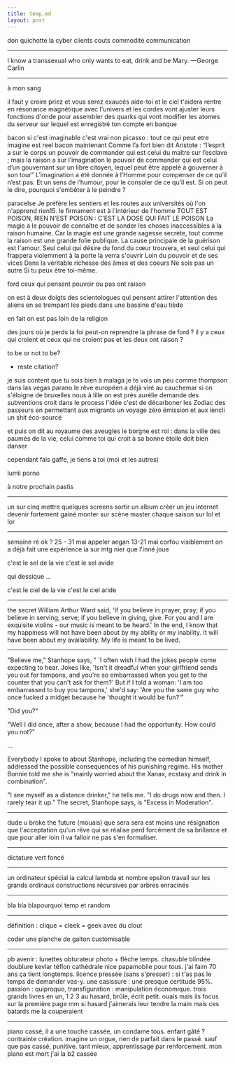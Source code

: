 ```yaml
---
title: temp.md
layout: post
---
```


don quichotte la cyber
clients couts commodité communication

---

I know a transsexual who only wants to eat, drink and be Mary. 
—George Carlin 

---

à mon sang

il faut y croire
priez et vous serez exaucés
aide-toi et le ciel t'aidera
rentre en résonance magnétique avec l'univers et les cordes vont ajuster leurs fonctions d'onde pour assembler des quarks qui vont modifier les atomes du serveur sur lequel est enregistré ton compte en banque

bacon si c'est imaginable c'est vrai
non picasso : tout ce qui peut etre imagine est reel
bacon maintenant
Comme l’a fort bien dit Aristote : “l’esprit a sur le corps un pouvoir de commander qui est celui du maître sur l’esclave ; mais la raison a sur l’imagination le pouvoir de commander qui est celui d’un gouvernant sur un libre citoyen, lequel peut être appelé à gouverner à son tour”
L’imagination a été donnée à l’Homme pour compenser de ce qu’il n’est pas. Et un sens de l’humour, pour le consoler de ce qu’il est.
Si on peut le dire, pourquoi s'embêter à le peindre ?


paracelse
Je préfère les sentiers et les routes aux universités où l'on n'apprend rien15.
le firmament est à l'intérieur de l'homme
TOUT EST POISON, RIEN N’EST POISON : C’EST LA DOSE QUI FAIT LE POISON
La magie a le pouvoir de connaître et de sonder les choses inaccessibles à la raison humaine. Car la magie est une grande sagesse secrète, tout comme la raison est une grande folie publique.
La cause principale de la guérison est l'amour.
Seul celui qui désire du fond du cœur trouvera, et seul celui qui frappera violemment à la porte la verra s'ouvrir
Loin du pouvoir et de ses vices
Dans la véritable richesse des âmes et des coeurs
Ne sois pas un autre
Si tu peux être toi-même.

ford ceux qui pensent pouvoir ou pas ont raison

on est à deux doigts des scientologues qui pensent attirer l'attention des aliens en se trempant les pieds dans une bassine d'eau tiède

en fait on est pas loin de la religion

des jours où je perds la foi
peut-on reprendre la phrase de ford ?
il y a ceux qui croient et ceux qui ne croient pas et les deux ont raison ?

to be or not to be?
+ reste citation?

je suis content que tu sois bien à malaga
je te vois un peu comme thompson dans las vegas parano
le rêve européen a déjà viré au cauchemar si on s'éloigne de bruxelles
nous à lille on est près
aurélie demande des subventions croit dans le process l'idée c'est de décarboner les Zodiac des passeurs en permettant aux migrants un voyage zéro émission et aux iencli un shit éco-sourcé

et puis on dit au royaume des aveugles le borgne est roi : dans la ville des paumés de la vie, celui comme toi qui croit à sa bonne étoile doit bien danser

cependant fais gaffe, je tiens à toi (moi et les autres)

lumii porno

à notre prochain pastis

---

un sur cinq
mettre quelques screens
sortir un album
créer un jeu internet
devenir fortement gainé
monter sur scène
master chaque saison sur lol et lor

---

semaine ré ok ? 25 - 31 mai
appeler aegan 13-21 mai corfou
visiblement on a déjà fait une expérience ia sur mtg
nier que l'inné joue


c'est le sel de la vie c'est le sel avide

qui dessique ...

c'est le ciel de la vie c'est le ciel aride


---

the secret
William Arthur Ward said, 'If you believe in prayer, pray; if you believe in serving, serve; if you believe in giving, give. For you and I are exquisite violins - our music is meant to be heard.'
In the end, I know that my happiness will not have been about by my ability or my inability. It will have been about my availability. My life is meant to be lived.

---

"Believe me," Stanhope says, " 'I often wish I had the jokes people come expecting to hear. Jokes like, 'Isn't it dreadful when your girlfriend sends you out for tampons, and you're so embarrassed when you get to the counter that you can't ask for them?' But if I told a woman: 'I am too embarrassed to buy you tampons,' she'd say: 'Are you the same guy who once fucked a midget because he 'thought it would be fun?'"

"Did you?"

"Well I did once, after a show, because I had the opportunity. How could you not?"

...

Everybody I spoke to about Stanhope, including the comedian himself, addressed the possible consequences of his punishing regime. His mother Bonnie told me she is "mainly worried about the Xanax, ecstasy and drink in combination".

"I see myself as a distance drinker," he tells me. "I do drugs now and then. I rarely tear it up." The secret, Stanhope says, is "Excess in Moderation".

---

dude u broke the future (mouais)
que sera sera est moins une résignation
que l'acceptation qu'un rêve qui se réalise perd forcément de sa brillance
et que pour aller loin il va falloir ne pas s'en formaliser.

---

dictature vert foncé

---

un ordinateur spécial ia
calcul lambda et nombre epsilon
travail sur les grands ordinaux
constructions récursives par arbres enracinés

---

bla bla blapourquoi temp et random

---

définition :
clique = cleek = geek avec du clout

coder une planche de galton customisable

---

pb avenir : lunettes obturateur photo + flèche temps.
chasuble blindée doublure kevlar téflon cathédrale nice papamobile pour tous.
j'ai faim 70 ans ça tient longtemps.
licence pressée (sans s'presser) : si t'as pas le temps de demander vas-y.
une casissure : une presque certitude 95%.
passion : quiproquo, transfiguration : manipulation économique.
trois grands livres en un, 1 2 3 au hasard, brûle, écrit petit.
ouais mais ils focus sur la première page mm si hasard
j'aimerais leur tendre la main mais ces batards me la couperaient

---

piano cassé, 
il a une touche cassée,
un condame tous.
enfant gâté ?
contrainte création.
imagine un orgue,
rien de parfait dans le passé.
sauf que pas cassé, punitive.
tant mieux, 
apprentissage par renforcement.
mon piano est mort j'ai la b2 cassée
